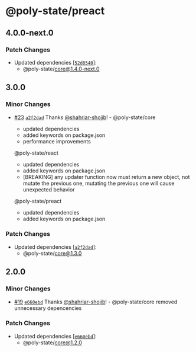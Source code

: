 # @poly-state/preact

## 4.0.0-next.0

### Patch Changes

- Updated dependencies [[`52d8540`](https://github.com/poly-state/poly-state/commit/52d8540d405b77d4ddb94d1daba396038c2de4c0)]:
  - @poly-state/core@1.4.0-next.0

## 3.0.0

### Minor Changes

- [#23](https://github.com/poly-state/poly-state/pull/23) [`a2f2dad`](https://github.com/poly-state/poly-state/commit/a2f2dad8dc8ba10e452502f60f5d5d36daaf3f99) Thanks [@shahriar-shojib](https://github.com/shahriar-shojib)! - @poly-state/core

  - updated dependencies
  - added keywords on package.json
  - performance improvements

  @poly-state/react

  - updated dependencies
  - added keywords on package.json
  - [BREAKING] any updater function now must return a new object, not mutate the previous one, mutating the previous one will cause unexpected behavior

  @poly-state/preact

  - updated dependencies
  - added keywords on package.json

### Patch Changes

- Updated dependencies [[`a2f2dad`](https://github.com/poly-state/poly-state/commit/a2f2dad8dc8ba10e452502f60f5d5d36daaf3f99)]:
  - @poly-state/core@1.3.0

## 2.0.0

### Minor Changes

- [#19](https://github.com/poly-state/poly-state/pull/19) [`e660ebd`](https://github.com/poly-state/poly-state/commit/e660ebd2ba07ed41ffed6b02156180daffcbb336) Thanks [@shahriar-shojib](https://github.com/shahriar-shojib)! - @poly-state/core removed unnecessary depencencies

### Patch Changes

- Updated dependencies [[`e660ebd`](https://github.com/poly-state/poly-state/commit/e660ebd2ba07ed41ffed6b02156180daffcbb336)]:
  - @poly-state/core@1.2.0
